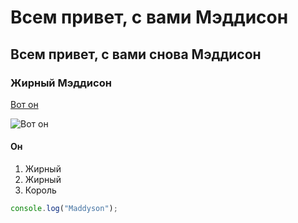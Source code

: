 # Всем привет, с вами Мэддисон

## Всем привет, с вами снова Мэддисон

### Жирный **Мэддисон**

[Вот он](https://ru.wikipedia.org/wiki/%D0%9C%D1%8D%D0%B4%D0%B4%D0%B8%D1%81%D0%BE%D0%BD,_%D0%98%D0%BB%D1%8C%D1%8F)

![Вот он](https://upload.wikimedia.org/wikipedia/commons/a/ab/Ilya_Maddyson.png)

#### Он
1. Жирный
2. Жирный
3. Король

```javascript
console.log("Maddyson");
```
